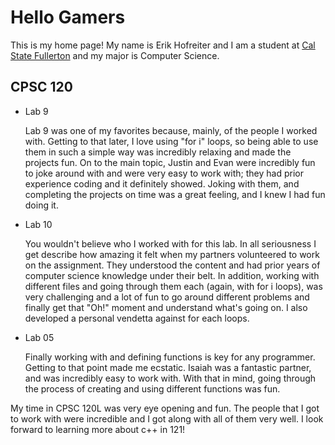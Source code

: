 # Hello Gamers

This is my home page! My name is Erik Hofreiter and I am a student at [Cal State Fullerton](http://www.fullerton.edu/) and my major is Computer Science.

## CPSC 120

* Lab 9

    Lab 9 was one of my favorites because, mainly, of the people I worked with.
    Getting to that later, I love using "for i" loops, so being able to use them
    in such a simple way was incredibly relaxing and made the projects fun.
    On to the main topic, Justin and Evan were incredibly fun to joke around with
    and were very easy to work with; they had prior experience coding and it definitely showed. Joking with them, and completing the
    projects on time was a great feeling, and I knew I had fun doing it.

* Lab 10

    You wouldn't believe who I worked with for this lab. In all seriousness
    I get describe how amazing it felt when my partners volunteered to work on the assignment. They understood the content and had prior years of computer science knowledge under their belt. In addition, working 
    with different files and going through them each (again, with for i loops), was
    very challenging and a lot of fun to go around different problems and finally
    get that "Oh!" moment and understand what's going on. I also developed a personal vendetta against for each loops.

* Lab 05

    Finally working with and defining functions is key for any programmer. Getting
    to that point made me ecstatic. Isaiah was a fantastic partner, and was incredibly easy to work with. With that in mind, going through
    the process of creating and using different functions was fun. 

My time in CPSC 120L was very eye opening and fun. The people that I got to work with were incredible and I got along with all of them very well. I look forward to learning more about c++ in 121!